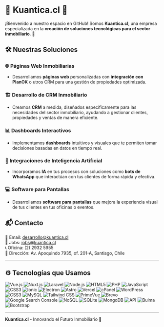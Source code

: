 # 🏢 Kuantica.cl 🏢

¡Bienvenido a nuestro espacio en GitHub! Somos **Kuantica.cl**, una empresa especializada en la **creación de soluciones tecnológicas para el sector inmobiliario**. 🚀


## 🛠️ **Nuestras Soluciones**

### 🌐 **Páginas Web Inmobiliarias**
- Desarrollamos **páginas web** personalizadas con **integración con PlanOK** o utros CRM para una gestión de propiedades optimizada.

### 🏗️ **Desarrollo de CRM Inmobiliario**
- Creamos **CRM** a medida, diseñados específicamente para las necesidades del sector inmobiliario, ayudando a gestionar clientes, propiedades y ventas de manera eficiente.

### 📊 **Dashboards Interactivos**
- Implementamos **dashboards** intuitivos y visuales que te permiten tomar decisiones basadas en datos en tiempo real.

### 🤖 **Integraciones de Inteligencia Artificial**
- Incorporamos **IA** en tus procesos con soluciones como **bots de WhatsApp** que interactúan con tus clientes de forma rápida y efectiva.

### 💻 **Software para Pantallas**
- Desarrollamos **software para pantallas** que mejora la experiencia visual de tus clientes en tus oficinas o eventos.


## 📬 **Contacto**

📧 Email: desarrollo@kuantica.cl  
📧 Jobs: jobs@kuantica.cl   
📞 Oficina: (2) 2932 5955  
🏢 Dirección: Av. Apoquindo 7935, of. 201-A, Santiago, Chile

---

## ⚙️ **Tecnologías que Usamos**

![Vue.js](https://img.shields.io/badge/Vue.js-4FC08D?style=for-the-badge&logo=vue.js&logoColor=white)
![Nuxt.js](https://img.shields.io/badge/Nuxt.js-00C58E?style=for-the-badge&logo=nuxtdotjs&logoColor=white)
![Laravel](https://img.shields.io/badge/Laravel-FF2D20?style=for-the-badge&logo=laravel&logoColor=white)
![Node.js](https://img.shields.io/badge/Node.js-339933?style=for-the-badge&logo=nodedotjs&logoColor=white)
![HTML5](https://img.shields.io/badge/HTML5-E34F26?style=for-the-badge&logo=html5&logoColor=white)
![PHP](https://img.shields.io/badge/PHP-777BB4?style=for-the-badge&logo=php&logoColor=white)
![JavaScript](https://img.shields.io/badge/JavaScript-F7DF1E?style=for-the-badge&logo=javascript&logoColor=black)
![CSS3](https://img.shields.io/badge/CSS3-1572B6?style=for-the-badge&logo=css3&logoColor=white)
![Ionic](https://img.shields.io/badge/Ionic-3880FF?style=for-the-badge&logo=ionic&logoColor=white)
![Electron](https://img.shields.io/badge/Electron-47848F?style=for-the-badge&logo=electron&logoColor=white)
![Astro](https://img.shields.io/badge/Astro-FF5D01?style=for-the-badge&logo=astro&logoColor=white)
![Vercel](https://img.shields.io/badge/Vercel-000000?style=for-the-badge&logo=vercel&logoColor=white)
![cPanel](https://img.shields.io/badge/cPanel-FF6C2C?style=for-the-badge&logo=cpanel&logoColor=white)
![WordPress](https://img.shields.io/badge/WordPress-21759B?style=for-the-badge&logo=wordpress&logoColor=white)
![CSS3](https://img.shields.io/badge/CSS3-1572B6?style=for-the-badge&logo=css3&logoColor=white)
![MySQL](https://img.shields.io/badge/MySQL-4479A1?style=for-the-badge&logo=mysql&logoColor=white)
![Tailwind CSS](https://img.shields.io/badge/Tailwind_CSS-38B2AC?style=for-the-badge&logo=tailwind-css&logoColor=white)
![PrimeVue](https://img.shields.io/badge/PrimeVue-42A5F5?style=for-the-badge&logo=primevue&logoColor=white)
![Brevo](https://img.shields.io/badge/Brevo-FF6C2C?style=for-the-badge&logo=brevo&logoColor=white)
![Google Search Console](https://img.shields.io/badge/Google_Search_Console-4285F4?style=for-the-badge&logo=google&logoColor=white)
![NoSQL](https://img.shields.io/badge/NoSQL-00C7B7?style=for-the-badge&logo=nosql&logoColor=white)
![SQLite](https://img.shields.io/badge/SQLite-003B57?style=for-the-badge&logo=sqlite&logoColor=white)
![MongoDB](https://img.shields.io/badge/MongoDB-47A248?style=for-the-badge&logo=mongodb&logoColor=white)
![API](https://img.shields.io/badge/API-009688?style=for-the-badge&logo=api&logoColor=white)
![Bulma](https://img.shields.io/badge/Bulma-00D1B2?style=for-the-badge&logo=bulma&logoColor=white)
![Bootstrap](https://img.shields.io/badge/Bootstrap-563D7C?style=for-the-badge&logo=bootstrap&logoColor=white)


---

**Kuantica.cl** - Innovando el Futuro Inmobiliario 🚀
